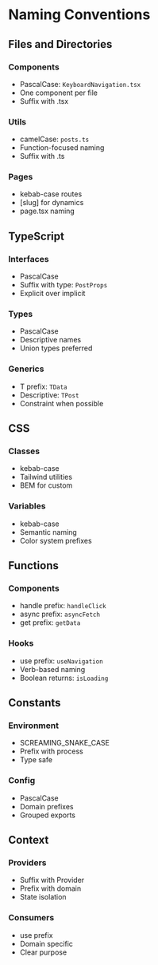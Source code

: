 # Naming Conventions

## Files and Directories
### Components
- PascalCase: `KeyboardNavigation.tsx`
- One component per file
- Suffix with .tsx

### Utils
- camelCase: `posts.ts`
- Function-focused naming
- Suffix with .ts

### Pages
- kebab-case routes
- [slug] for dynamics
- page.tsx naming

## TypeScript
### Interfaces
- PascalCase
- Suffix with type: `PostProps`
- Explicit over implicit

### Types
- PascalCase
- Descriptive names
- Union types preferred

### Generics
- T prefix: `TData`
- Descriptive: `TPost`
- Constraint when possible

## CSS
### Classes
- kebab-case
- Tailwind utilities
- BEM for custom

### Variables
- kebab-case
- Semantic naming
- Color system prefixes

## Functions
### Components
- handle prefix: `handleClick`
- async prefix: `asyncFetch`
- get prefix: `getData`

### Hooks
- use prefix: `useNavigation`
- Verb-based naming
- Boolean returns: `isLoading`

## Constants
### Environment
- SCREAMING_SNAKE_CASE
- Prefix with process
- Type safe

### Config
- PascalCase
- Domain prefixes
- Grouped exports

## Context
### Providers
- Suffix with Provider
- Prefix with domain
- State isolation

### Consumers
- use prefix
- Domain specific
- Clear purpose

